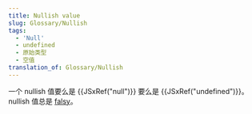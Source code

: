 ```yaml
---
title: Nullish value
slug: Glossary/Nullish
tags:
  - 'Null'
  - undefined
  - 原始类型
  - 空值
translation_of: Glossary/Nullish
---
```

一个 nullish 值要么是 {{JSxRef("null")}} 要么是 {{JSxRef("undefined")}}。nullish 值总是 [falsy](/zh-CN/docs/Glossary/Falsy)。
